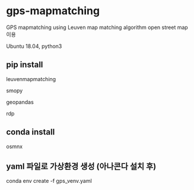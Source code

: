 # gps-mapmatching
GPS mapmatching using Leuven map matching algorithm 
open street map 이용

Ubuntu 18.04, python3

## pip install
leuvenmapmatching

smopy

geopandas

rdp

## conda install 
osmnx

## yaml 파일로 가상환경 생성 (아나콘다 설치 후)
conda env create -f gps_venv.yaml
